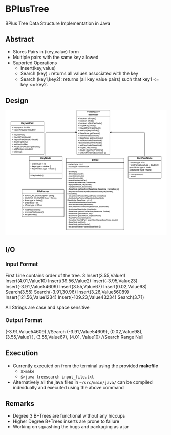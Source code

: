 # BPlusTree
BPlus Tree Data Structure Implementation in Java

## Abstract
- Stores Pairs in (key,value) form
- Multiple pairs with the same key allowed
- Suported Operations
  - Insert(key,value)
  - Search (key) : returns all values associated with the key
  - Search (key1,key2): returns (all key value pairs) such that key1 <= key <= key2.

## Design
![Could not display. Check class_dig/img/ClassDiagram.png](/img/ClassDiagram.png?raw=true "Class Diagram")

## I/O
### Input Format
First Line contains order of the tree.
  3
  Insert(3.55,Value1)
  Insert(4.01,Value10)
  Insert(39.56,Value2)
  Insert(-3.95,Value23)
  Insert(-3.91,Value54609)
  Insert(3.55,Value67)
  Insert(0.02,Value98)
  Search(3.55)
  Search(-3.91,30.96)
  Insert(3.26,Value56089)
  Insert(121.56,Value1234)
  Insert(-109.23,Value43234)
  Search(3.71)

  All Strings are case and space sensitive

### Output Format
  (-3.91,Value54609) //Search
  (-3.91,Value54609), (0.02,Value98), (3.55,Value1 ), (3.55,Value67), (4.01, Value10) //Search Range
  Null

## Execution
- Currently executed on from the terminal using the provided **makefile**
    - `$>make`
    - `$>java treesearch input_file.txt`
- Alternatively all the java files in `~/src/main/java/` can be compiled individually and executed using the above command

## Remarks
- Degree 3 B+Trees are functional without any hiccups
- Higher Degree B+Trees inserts are prone to failure
- Working on squashing the bugs and packaging as a jar
